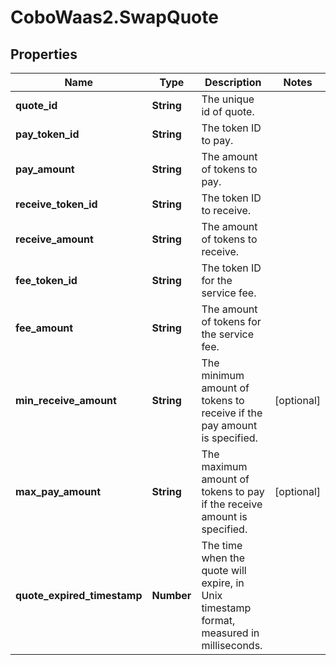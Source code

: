 # CoboWaas2.SwapQuote

## Properties

Name | Type | Description | Notes
------------ | ------------- | ------------- | -------------
**quote_id** | **String** | The unique id of quote. | 
**pay_token_id** | **String** | The token ID to pay. | 
**pay_amount** | **String** | The amount of tokens to pay. | 
**receive_token_id** | **String** | The token ID to receive. | 
**receive_amount** | **String** | The amount of tokens to receive. | 
**fee_token_id** | **String** | The token ID for the service fee. | 
**fee_amount** | **String** | The amount of tokens for the service fee. | 
**min_receive_amount** | **String** | The minimum amount of tokens to receive if the pay amount is specified. | [optional] 
**max_pay_amount** | **String** | The maximum amount of tokens to pay if the receive amount is specified. | [optional] 
**quote_expired_timestamp** | **Number** | The time when the quote will expire, in Unix timestamp format, measured in milliseconds. | 



